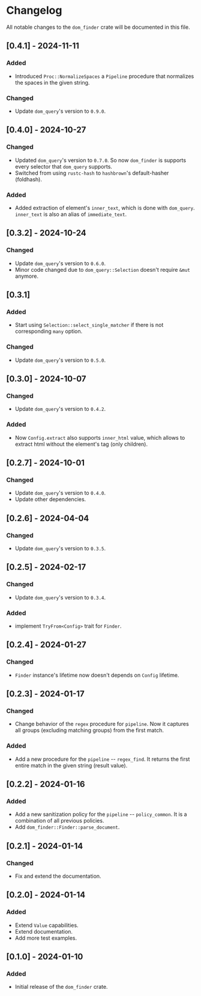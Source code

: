 # Changelog

All notable changes to the `dom_finder` crate will be documented in this file.

## [0.4.1] - 2024-11-11

### Added
- Introduced `Proc::NormalizeSpaces` a `Pipeline` procedure that normalizes the spaces in the given string.

### Changed
- Update `dom_query`'s version to `0.9.0`.

## [0.4.0] - 2024-10-27

### Changed
- Updated `dom_query`'s version to `0.7.0`. So now `dom_finder` is supports every selector that `dom_query` supports.
- Switched from using `rustc-hash` to `hashbrown`'s default-hasher (foldhash).

### Added
- Added extraction of element's `inner_text`, which is done with `dom_query`. `inner_text` is also an alias of `immediate_text`.


## [0.3.2] - 2024-10-24

### Changed
- Update `dom_query`'s version to `0.6.0`.
- Minor code changed due to `dom_query::Selection` doesn't require `&mut` anymore.

## [0.3.1]

### Added
- Start using `Selection::select_single_matcher` if there is not corresponding `many` option.

### Changed
- Update `dom_query`'s version to `0.5.0`.

## [0.3.0] - 2024-10-07

### Changed
- Update `dom_query`'s version to `0.4.2`.

### Added
- Now `Config.extract` also supports `inner_html` value, which allows to extract html without the element's tag (only children).

## [0.2.7] - 2024-10-01

### Changed
- Update `dom_query`'s version to `0.4.0`.
- Update other dependencies.

## [0.2.6] - 2024-04-04

### Changed
- Update `dom_query`'s version to `0.3.5`.

## [0.2.5] - 2024-02-17

### Changed
- Update `dom_query`'s version to `0.3.4`.

### Added
- implement `TryFrom<Config>` trait for `Finder`.

## [0.2.4] - 2024-01-27

### Changed
- `Finder` instance's lifetime now doesn't depends on `Config` lifetime.

## [0.2.3] - 2024-01-17

### Changed
- Change behavior of the `regex` procedure for `pipeline`. Now it captures all groups (excluding matching groups) from the first match.

### Added
- Add a new procedure for the `pipeline` -- `regex_find`. It returns the first entire match in the given string (result value).

## [0.2.2] - 2024-01-16

### Added
- Add a new sanitization policy for the `pipeline` -- `policy_common`. It is a combination of all previous policies.
- Add `dom_finder::Finder::parse_document`.

## [0.2.1] - 2024-01-14

### Changed
- Fix and extend the documentation.

## [0.2.0] - 2024-01-14

### Added
- Extend `Value` capabilities.
- Extend documentation.
- Add more test examples.

## [0.1.0] - 2024-01-10

### Added
- Initial release of the `dom_finder` crate.
